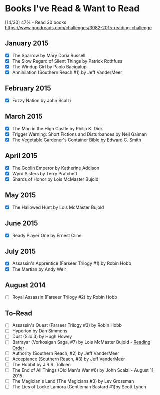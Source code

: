 # Books I've Read & Want to Read

[14/30] 47% - Read 30 books
https://www.goodreads.com/challenges/3082-2015-reading-challenge

## January 2015
- [x] The Sparrow by Mary Doria Russell
- [x] The Slow Regard of Silent Things by Patrick Rothfuss
- [x] The Windup Girl by Paolo Bacigalupi
- [x] Annihilation (Southern Reach #1) by Jeff VanderMeer

## February 2015
- [x] Fuzzy Nation by John Scalzi

## March 2015
- [x] The Man in the High Castle by Philip K. Dick
- [x] Trigger Warning: Short Fictions and Disturbances by Neil Gaiman
- [x] The Vegetable Gardener's Container Bible by Edward C. Smith

## April 2015
- [x] The Goblin Emperor by Katherine Addison
- [x] Wyrd Sisters by Terry Pratchett
- [x] Shards of Honor by Lois McMaster Bujold

## May 2015
- [x] The Hallowed Hunt by Lois McMaster Bujold

## June 2015
- [x] Ready Player One by Ernest Cline

## July 2015
- [x] Assassin's Apprentice (Farseer Trilogy #1) by Robin Hobb
- [x] The Martian by Andy Weir

## August 2014
- [ ] Royal Assassin (Farseer Trilogy #2) by Robin Hobb

To-Read
---
- [ ] Assassin's Quest (Farseer Trilogy #3) by Robin Hobb
- [ ] Hyperion by Dan Simmons
- [ ] Dust (Silo 3) by Hugh Howey
- [ ] Barrayar (Vorkosigan Saga, #7) by Lois McMaster Bujold - [Reading Order](https://www.goodreads.com/series/98254-vorkosigan-saga-chronological)
- [ ] Authority (Southern Reach, #2) by Jeff VanderMeer
- [ ] Acceptance (Southern Reach, #3) by Jeff VanderMeer
- [ ] The Hobbit by J.R.R. Tolkien
- [ ] The End of All Things (Old Man's War #6) by John Scalzi -  August 11, 2015
- [ ] The Magician's Land (The Magicians #3) by Lev Grossman
- [ ] The Lies of Locke Lamora (Gentleman Bastard #1)by Scott Lynch
